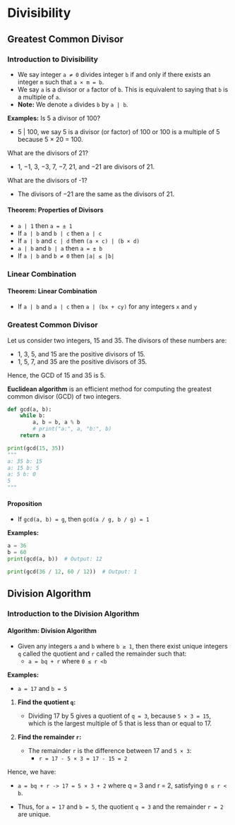 # Divisibility
## Greatest Common Divisor
### Introduction to Divisibility
- We say integer `a ≠ 0` divides integer `b` if and only if there exists an integer `m` such that `a × m = b`.
- We say `a` is a divisor or `a` factor of `b`. This is equivalent to saying that `b` is a multiple of `a`.
- **Note:** We denote `a` divides `b` by `a | b`.

**Examples:**
Is 5 a divisor of 100?
- 5 | 100, we say 5 is a divisor (or factor) of 100 or 100 is a multiple of 5 because 5 × 20 = 100.

What are the divisors of 21? 
- 1, −1, 3, −3, 7, −7, 21, and −21 are divisors of 21.

What are the divisors of -1?
- The divisors of −21 are the same as the divisors of 21.


#### Theorem: Properties of Divisors
- `a | 1` then `a = ± 1`
- If `a | b` and `b | c` then `a | c`
- If `a | b` and `c | d` then `(a × c) | (b × d)`
- `a | b` and `b | a` then `a = ± b`
- If `a | b` and `b ≠ 0` then `|a| ≤ |b|`

### Linear Combination
#### Theorem: Linear Combination 
- If `a | b` and `a | c` then `a | (bx + cy)` for any integers `x` and `y`

### Greatest Common Divisor
Let us consider two integers, 15 and 35. The divisors of these numbers are:
- 1, 3, 5, and 15 are the positive divisors of 15.
- 1, 5, 7, and 35 are the positive divisors of 35.

Hence, the GCD of 15 and 35 is 5.

**Euclidean algorithm** is an efficient method for computing the greatest common divisor (GCD) of two integers.
```python
def gcd(a, b):
    while b:
        a, b = b, a % b
        # print("a:", a, "b:", b)
    return a

print(gcd(15, 35))
"""
a: 35 b: 15
a: 15 b: 5
a: 5 b: 0
5
"""
```

#### Proposition
- If `gcd(a, b) = g`, then `gcd(a / g, b / g) = 1`

**Examples:**

```python
a = 36
b = 60
print(gcd(a, b))  # Output: 12

print(gcd(36 / 12, 60 / 12))  # Output: 1
```

## Division Algorithm
### Introduction to the Division Algorithm
#### Algorithm: Division Algorithm
- Given any integers `a` and `b` where `b ≥ 1`, then there exist unique integers `q` called the quotient and `r` called the remainder such that:
  - `a = bq + r` where `0 ≤ r <b`

**Examples:**
- `a = 17` and `b = 5`

1. **Find the quotient `q`:**
   - Dividing 17 by 5 gives a quotient of `q = 3`, because `5 × 3 = 15`, which is the largest multiple of 5 that is less than or equal to 17.

2. **Find the remainder `r`:**
   - The remainder `r` is the difference between 17 and `5 × 3`:
     - `r = 17 - 5 × 3 = 17 - 15 = 2`

Hence, we have:
- `a = bq + r -> 17 = 5 × 3 + 2` where q = 3 and r = 2, satisfying `0 ≤ r < b`. 

- Thus, for `a = 17` and `b = 5`, the quotient `q = 3` and the remainder `r = 2` are unique.
